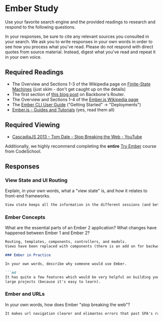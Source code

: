 # Ember Study

Use your favorite search engine and the provided readings to research and
respond to the following questions.

In your responses, be sure to cite any relevant sources you consulted in your
search. We ask you to write responses in your own words in order to see how you
process what you've read. Please do not respond with direct quotes from source
material. Instead, digest what you've read and repeat it in your own voice.

## Required Readings

-   The Overview and Sections 1-3 of the Wikipedia page on [Finite-State Machines](https://en.wikipedia.org/wiki/Finite-state_machine)
    (just skim - don't get caught up on the details)
-   The first section of [this blog post](http://pragmatic-backbone.com/routing-and-controllers) on
    Backbone's Router.
-   The Overview and Sections 1-4 of the [Ember.js Wikipedia page](https://en.wikipedia.org/wiki/Ember.js)
-   The [Ember CLI User Guide](http://ember-cli.com/user-guide/)
    ("Getting Started" -> "Deployments")
-   [Ember.js - Guides and Tutorials](https://guides.emberjs.com/v2.4.0/) (yes,
    read them all)

## Required Viewing

-   [CascadiaJS 2013 - Tom Dale - Stop Breaking the Web - YouTube](https://www.youtube.com/watch?v=BQ6at0addi4)

Additionally, we highly recommend completing the **entire** [Try
Ember](https://www.codeschool.com/courses/try-ember) course from CodeSchool.

## Responses

### View State and UI Routing

Explain, in your own words, what a "view state" is, and how it relates to
 front-end frameworks.

```md
View state keeps all the information in the different sessions (and between devices) constantly updated (real time)
```

### Ember Concepts

What are the essential parts of an Ember 2 application?
What changes have happened between Ember 1 and Ember 2?

```md
Routing, templates, components, controllers, and models.
Views have been replaced with components (there is an add on for backward compatibility), the need for controllers has largely been eliminated, and it is more 'aligned'(compatible) with js.```

### Ember in Practice

In your own words, describe why someone would use Ember.

```md
It has quite a few features which would be very helpful on building your site.  Easy to impliment on
large projects (because it's easy to learn).

```

### Ember and URLs

In your own words, how does Ember "stop breaking the web"?

```md
It makes url navigation clearer and elimantes errors that past SPA's ran into.```
